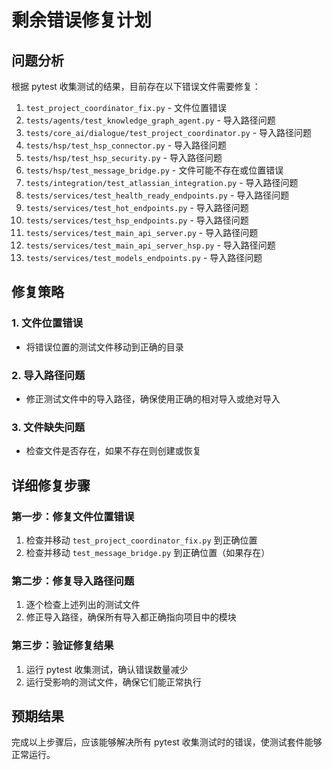 # 剩余错误修复计划

## 问题分析

根据 pytest 收集测试的结果，目前存在以下错误文件需要修复：

1. `test_project_coordinator_fix.py` - 文件位置错误
2. `tests/agents/test_knowledge_graph_agent.py` - 导入路径问题
3. `tests/core_ai/dialogue/test_project_coordinator.py` - 导入路径问题
4. `tests/hsp/test_hsp_connector.py` - 导入路径问题
5. `tests/hsp/test_hsp_security.py` - 导入路径问题
6. `tests/hsp/test_message_bridge.py` - 文件可能不存在或位置错误
7. `tests/integration/test_atlassian_integration.py` - 导入路径问题
8. `tests/services/test_health_ready_endpoints.py` - 导入路径问题
9. `tests/services/test_hot_endpoints.py` - 导入路径问题
10. `tests/services/test_hsp_endpoints.py` - 导入路径问题
11. `tests/services/test_main_api_server.py` - 导入路径问题
12. `tests/services/test_main_api_server_hsp.py` - 导入路径问题
13. `tests/services/test_models_endpoints.py` - 导入路径问题

## 修复策略

### 1. 文件位置错误
- 将错误位置的测试文件移动到正确的目录

### 2. 导入路径问题
- 修正测试文件中的导入路径，确保使用正确的相对导入或绝对导入

### 3. 文件缺失问题
- 检查文件是否存在，如果不存在则创建或恢复

## 详细修复步骤

### 第一步：修复文件位置错误
1. 检查并移动 `test_project_coordinator_fix.py` 到正确位置
2. 检查并移动 `test_message_bridge.py` 到正确位置（如果存在）

### 第二步：修复导入路径问题
1. 逐个检查上述列出的测试文件
2. 修正导入路径，确保所有导入都正确指向项目中的模块

### 第三步：验证修复结果
1. 运行 pytest 收集测试，确认错误数量减少
2. 运行受影响的测试文件，确保它们能正常执行

## 预期结果

完成以上步骤后，应该能够解决所有 pytest 收集测试时的错误，使测试套件能够正常运行。